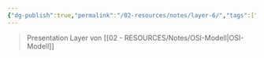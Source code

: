 ```yaml
---
{"dg-publish":true,"permalink":"/02-resources/notes/layer-6/","tags":["netzwerk"],"updated":"2024-07-10T14:52:19.887+02:00"}
---
```


> Presentation Layer von [[02 - RESOURCES/Notes/OSI-Modell\|OSI-Modell]]